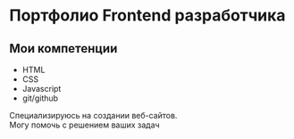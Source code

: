 # Портфолио Frontend разработчика
## Мои компетенции
- HTML
- CSS
- Javascript
- git/github

Специализируюсь на создании веб-сайтов.  
Могу помочь с решением ваших задач